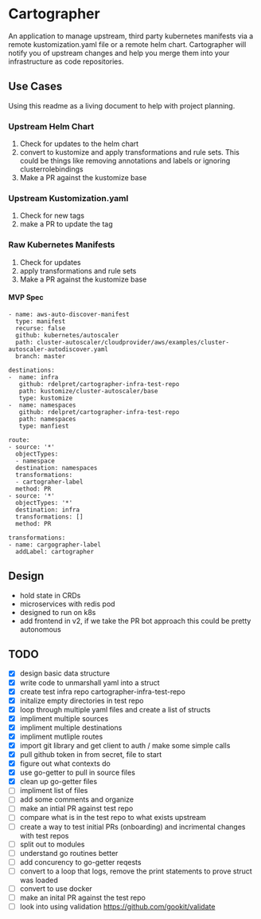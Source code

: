# Cartographer
An application to manage upstream, third party kubernetes manifests via a remote kustomization.yaml file or a remote helm chart. Cartographer will notify you of upstream changes and help you merge them into your infrastructure as code repositories.

## Use Cases
Using this readme as a living document to help with project planning.

### Upstream Helm Chart
1. Check for updates to the helm chart
2. convert to kustomize and apply transformations and rule sets. This could be things like removing annotations and labels or ignoring clusterrolebindings
3. Make a PR against the kustomize base

### Upstream Kustomization.yaml
1. Check for new tags
2. make a PR to update the tag

### Raw Kubernetes Manifests
1. Check for updates
2. apply transformations and rule sets
3. Make a PR against the kustomize base

#### MVP Spec
```sources:
- name: aws-auto-discover-manifest
  type: manifest
  recurse: false
  github: kubernetes/autoscaler
  path: cluster-autoscaler/cloudprovider/aws/examples/cluster-autoscaler-autodiscover.yaml
  branch: master

destinations:
-  name: infra
   github: rdelpret/cartographer-infra-test-repo
   path: kustomize/cluster-autoscaler/base
   type: kustomize
-  name: namespaces
   github: rdelpret/cartographer-infra-test-repo
   path: namespaces
   type: manfiest

route:
- source: '*'
  objectTypes:
  - namespace
  destination: namespaces
  transformations:
  - cartograher-label
  method: PR
- source: '*'
  objectTypes: '*'
  destination: infra
  transformations: []
  method: PR

transformations:
- name: cargographer-label
  addLabel: cartographer
```

## Design
- hold state in CRDs
- microservices with redis pod
- designed to run on k8s
- add frontend in v2, if we take the PR bot approach this could be pretty autonomous

## TODO
- [x] design basic data structure 
- [x] write code to unmarshall yaml into a struct
- [x] create test infra repo cartographer-infra-test-repo
- [x] initalize empty directories in test repo
- [x] loop through multiple yaml files and create a list of structs
- [x] impliment multiple sources
- [x] impliment multiple destinations
- [x] impliment mutliple routes
- [x] import git library and get client to auth / make some simple calls
- [x] pull github token in from secret, file to start
- [x] figure out what contexts do
- [x] use go-getter to pull in source files
- [x] clean up go-getter files
- [ ] impliment list of files
- [ ] add some comments and organize
- [ ] make an intial PR against test repo
- [ ] compare what is in the test repo to what exists upstream
- [ ] create a way to test initial PRs (onboarding) and incrimental changes with test repos
- [ ] split out to modules
- [ ] understand go routines better
- [ ] add concurency to go-getter reqests
- [ ] convert to a loop that logs, remove the print statements to prove struct was loaded
- [ ] convert to use docker
- [ ] make an inital PR against the test repo
- [ ] look into using validation https://github.com/gookit/validate
